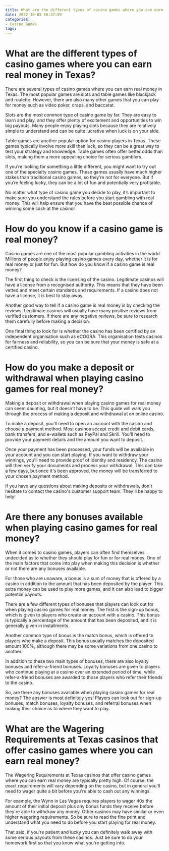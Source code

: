 ```yaml
---
title: What are the different types of casino games where you can earn real money in Texas
date: 2022-10-05 16:37:59
categories:
- Casino Games
tags:
---
```



#  What are the different types of casino games where you can earn real money in Texas?

There are several types of casino games where you can earn real money in Texas. The most popular games are slots and table games like blackjack and roulette. However, there are also many other games that you can play for money such as video poker, craps, and baccarat.

Slots are the most common type of casino game by far. They are easy to learn and play, and they offer plenty of excitement and opportunities to win big payouts. Many people enjoy playing slots because they are relatively simple to understand and can be quite lucrative when luck is on your side.

Table games are another popular option for casino players in Texas. These games typically involve more skill than luck, so they can be a great way to test your strategy and knowledge. Table games often offer better odds than slots, making them a more appealing choice for serious gamblers.

If you’re looking for something a little different, you might want to try out one of the specialty casino games. These games usually have much higher stakes than traditional casino games, so they’re not for everyone. But if you’re feeling lucky, they can be a lot of fun and potentially very profitable.

No matter what type of casino game you decide to play, it’s important to make sure you understand the rules before you start gambling with real money. This will help ensure that you have the best possible chance of winning some cash at the casino!

#  How do you know if a casino game is real money?

Casino games are one of the most popular gambling activities in the world. Millions of people enjoy playing casino games every day, whether it is for real money or just for fun. But how do you know if a casino game is real money?

The first thing to check is the licensing of the casino. Legitimate casinos will have a license from a recognised authority. This means that they have been vetted and meet certain standards and requirements. If a casino does not have a license, it is best to stay away.

Another good way to tell if a casino game is real money is by checking the reviews. Legitimate casinos will usually have many positive reviews from verified customers. If there are any negative reviews, be sure to research them carefully before making a decision.

One final thing to look for is whether the casino has been certified by an independent organisation such as eCOGRA. This organisation tests casinos for fairness and reliability, so you can be sure that your money is safe at a certified casino.

#  How do you make a deposit or withdrawal when playing casino games for real money?

Making a deposit or withdrawal when playing casino games for real money can seem daunting, but it doesn't have to be. This guide will walk you through the process of making a deposit and withdrawal at an online casino.

To make a deposit, you'll need to open an account with the casino and choose a payment method. Most casinos accept credit and debit cards, bank transfers, and e-wallets such as PayPal and Skrill. You'll need to provide your payment details and the amount you want to deposit.

Once your payment has been processed, your funds will be available in your account and you can start playing. If you want to withdraw your winnings, you'll need to provide proof of identity and residency. The casino will then verify your documents and process your withdrawal. This can take a few days, but once it's been approved, the money will be transferred to your chosen payment method.

If you have any questions about making deposits or withdrawals, don't hesitate to contact the casino's customer support team. They'll be happy to help!

#  Are there any bonuses available when playing casino games for real money?

When it comes to casino games, players can often find themselves undecided as to whether they should play for fun or for real money. One of the main factors that come into play when making this decision is whether or not there are any bonuses available.

For those who are unaware, a bonus is a sum of money that is offered by a casino in addition to the amount that has been deposited by the player. This extra money can be used to play more games, and it can also lead to bigger potential payouts.

There are a few different types of bonuses that players can look out for when playing casino games for real money. The first is the sign-up bonus, which is given to players who create an account with a casino. This bonus is typically a percentage of the amount that has been deposited, and it is generally given in installments.

Another common type of bonus is the match bonus, which is offered to players who make a deposit. This bonus usually matches the deposited amount 100%, although there may be some variations from one casino to another.

In addition to these two main types of bonuses, there are also loyalty bonuses and refer-a-friend bonuses. Loyalty bonuses are given to players who continue playing at a casino over an extended period of time, while refer-a-friend bonuses are awarded to those players who refer their friends to the casino.

So, are there any bonuses available when playing casino games for real money? The answer is most definitely yes! Players can look out for sign-up bonuses, match bonuses, loyalty bonuses, and referral bonuses when making their choice as to where they want to play.

#  What are the Wagering Requirements at Texas casinos that offer casino games where you can earn real money?

The Wagering Requirements at Texas casinos that offer casino games where you can earn real money are typically pretty high. Of course, the exact requirements will vary depending on the casino, but in general you'll need to wager quite a bit before you're able to cash out any winnings.

For example, the Wynn in Las Vegas requires players to wager 40x the amount of their initial deposit plus any bonus funds they receive before they're able to withdraw any money. Other casinos may have similar or even higher wagering requirements. So be sure to read the fine print and understand what you need to do before you start playing for real money.

That said, if you're patient and lucky you can definitely walk away with some serious payouts from these casinos. Just be sure to do your homework first so that you know what you're getting into.